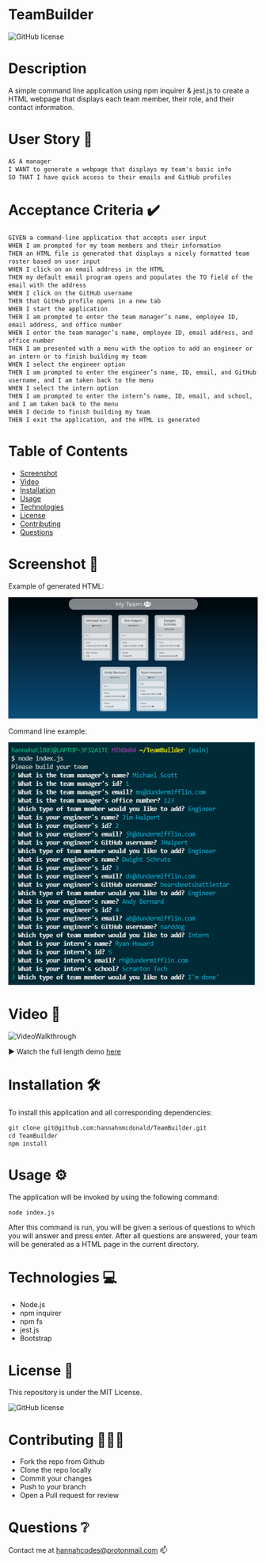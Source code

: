 # **TeamBuilder**
![GitHub license](https://img.shields.io/badge/license-MIT-blue.svg)

# Description
A simple command line application using npm inquirer & jest.js to create a HTML webpage that displays each team member, their role, and their contact information.


# User Story 📖

```
AS A manager
I WANT to generate a webpage that displays my team's basic info
SO THAT I have quick access to their emails and GitHub profiles
```

# Acceptance Criteria ✔️ 

```
GIVEN a command-line application that accepts user input
WHEN I am prompted for my team members and their information
THEN an HTML file is generated that displays a nicely formatted team roster based on user input
WHEN I click on an email address in the HTML
THEN my default email program opens and populates the TO field of the email with the address
WHEN I click on the GitHub username
THEN that GitHub profile opens in a new tab
WHEN I start the application
THEN I am prompted to enter the team manager’s name, employee ID, email address, and office number
WHEN I enter the team manager’s name, employee ID, email address, and office number
THEN I am presented with a menu with the option to add an engineer or an intern or to finish building my team
WHEN I select the engineer option
THEN I am prompted to enter the engineer’s name, ID, email, and GitHub username, and I am taken back to the menu
WHEN I select the intern option
THEN I am prompted to enter the intern’s name, ID, email, and school, and I am taken back to the menu
WHEN I decide to finish building my team
THEN I exit the application, and the HTML is generated

```


# Table of Contents
* [Screenshot](#Screenshot)
* [Video](#Video)
* [Installation](#Installation)
* [Usage](#Usage)
* [Technologies](#Technologies)
* [License](#License)
* [Contributing](#Contributing)
* [Questions](#Questions)


# Screenshot 📸

Example of generated HTML: 

![Screenshot](./img/screenshot1.png)

Command line example:

![Screenshot2](./img/screenshot2.png)

# Video 🎥

![VideoWalkthrough]()

▶️ Watch the full length demo [here]()


# Installation 🛠

To install this application and all corresponding dependencies:
```
git clone git@github.com:hannahnmcdonald/TeamBuilder.git
cd TeamBuilder
npm install     
```

# Usage ⚙️

The application will be invoked by using the following command:
```
node index.js
```
After this command is run, you will be given a serious of questions to which you will answer and press enter. After all questions are answered, your team will be generated as a HTML page in the current directory.


# Technologies 💻

* Node.js
* npm inquirer
* npm fs
* jest.js
* Bootstrap


# License 🧾

This repository is under the MIT License.

![GitHub license](https://img.shields.io/badge/license-MIT-blue.svg)

# Contributing 👩🏽‍💻

* Fork the repo from Github
* Clone the repo locally
* Commit your changes
* Push to your branch
* Open a Pull request for review

# Questions ❔

Contact me at hannahcodes@protonmail.com 📫

